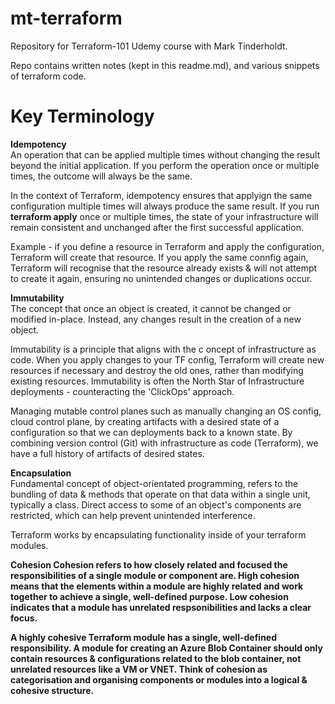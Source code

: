 # mt-terraform
Repository for Terraform-101 Udemy course with Mark Tinderholdt.

Repo contains written notes (kept in this readme.md), and various snippets of terraform code.


# Key Terminology

<b>Idempotency</b><br> An operation that can be applied multiple times without changing the result beyond the initial application. If you perform the operation once or multiple times, the outcome will always be the same.


In the context of Terraform, idempotency ensures that applyign the same configuration multiple times will always produce the same result. If you run **terraform apply** once or multiple times, the state of your infrastructure will remain consistent and unchanged after the first successful application. 

Example - if you define a resource in Terraform and apply the configuration, Terraform will create that resource. If you apply the same connfig again, Terraform will recognise that the resource already exists & will not attempt to create it again, ensuring no unintended changes or duplications occur.


<b>Immutability</b><br> The concept that once an object is created, it cannot be changed or modified in-place. Instead, any changes result in the creation of a new object. 


Immutability is a principle that aligns with the c oncept of infrastructure as code. When you apply changes to your TF config, Terraform will create new resources if necessary and destroy the old ones, rather than modifying existing resources. Immutability is often the North Star of Infrastructure deployments - counteracting the 'ClickOps' approach.

Managing mutable control planes such as manually changing an OS config, cloud control plane, by creating artifacts with a desired state of a configuration so that we can deployments back to a known state. By combining version control (Git) with infrastructure as code (Terraform), we have a full history of artifacts of desired states.

<b>Encapsulation</b></br> Fundamental concept of object-orientated programming, refers to the bundling of data & methods that operate on that data within a single unit, typically a class. Direct access to some of an object's components are restricted, which can help prevent unintended interference.

Terraform works by encapsulating functionality inside of your terraform modules. 

<b>Cohesion<b></b> Cohesion refers to how closely related and focused the responsibilities of a single module or component are. High cohesion means that the elements within a module are highly related and work together to achieve a single, well-defined purpose. Low cohesion indicates that a module has unrelated respsonibilities and lacks a clear focus.

A highly cohesive Terraform module has a single, well-defined responsibility. A module for creating an Azure Blob Container should only contain resources & configurations related to the blob container, not unrelated resources like a VM or VNET. Think of cohesion as categorisation and organising components or modules into a logical & cohesive structure.



